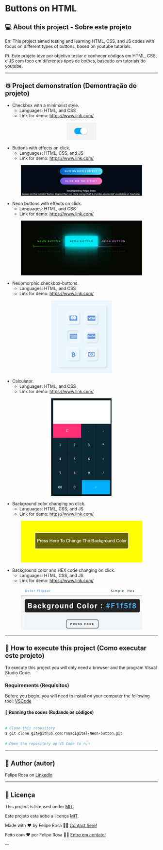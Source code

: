# Buttons on HTML
## 💻 About this project - Sobre este projeto
En: This project aimed testing and learning HTML, CSS, and JS codes with focus on different types of buttons, based on youtube tutorials.

Pt: Este projeto teve por objetivo testar e conhecer códigos em HTML, CSS, e JS com foco em diferentes tipos de botões, baseado em tutoriais do youtube.

---
## ⚙️ Project demonstration (Demontração do projeto)

- Checkbox with a minimalist style.
	- Languages: HTML, and CSS
	- Link for demo: <https://www.link.com/>
<p align="center"> <img alt="checkbox-toggle.png" title="#checkbox-toggle.png" src="./assets/checkbox-toggle.png" width="100px">

- Buttons with effects on click.
	- Languages: HTML, CSS, and JS
	- Link for demo: <https://www.link.com/>
<p align="center"> <img alt="buttons-with-effects" title="#buttons-with-effects" src="./assets/buttons-with-effects.png" width="400px">
 
- Neon buttons with effects on click.
	- Languages: HTML, and CSS
	- Link for demo: <https://www.link.com/>
<p align="center"> <img alt="neon-button" title="#neon-button" src="./assets/neon-button.png" width="400px">
 
- Neuomorphic checkbox-buttons.
	- Languages: HTML, and CSS
	- Link for demo: <https://www.link.com/>
<p align="center"> <img alt="neuomorphic-checkbox-button" title="#neuomorphic-checkbox-button" src="./assets/neuomorphic-checkbox-button.png" width="200px">
 
- Calculator.
	- Languages: HTML, and CSS
	- Link for demo: <https://www.link.com/>
<p align="center"> <img alt="calculator" title="#calculator" src="./assets/calculator.png" width="200px">
 
- Background color changing on click.
	- Languages: HTML, CSS, and JS
	- Link for demo: <https://www.link.com/>
<p align="center"> <img alt="change_background_color" title="#change_background_color" src="./assets/change_background_color.png" width="400px">

- Background color and HEX code changing on click.
	- Languages: HTML, CSS, and JS
	- Link for demo: <https://www.link.com/>
<p align="center"> <img alt="background_color_flip" title="#background_color_flip" src="./assets/background_color_flip.png" width="400px">

---

## 🚀 How to execute this project (Como executar este projeto)

To execute this project you will only need a browser and the program Visual Studio Code.

### Requirements (Requisitos)

Before you begin, you will need to install on your computer the following tool: [VSCode](https://code.visualstudio.com/)

#### 🎲 Running the codes (Rodando os códigos)

```bash

# Clone this repository
$ git clone git@github.com:rosadigital/Neon-button.git

# Open the repository on VS Code to run

```

---

## 🦸 Author (autor)


Felipe Rosa on [LinkedIn](https://www.linkedin.com/in/felipe-rosa/)

---

## 📝 Licença

This project is licensed under [MIT](./LICENSE).

Este projeto esta sobe a licença [MIT](./LICENSE).

Made with ❤️ by Felipe Rosa 👋🏽 [Contact here!](https://www.linkedin.com/in/felipe-rosa/)

Feito com ❤️ por Felipe Rosa 👋🏽 [Entre em contato!](https://www.linkedin.com/in/felipe-rosa/)

--
